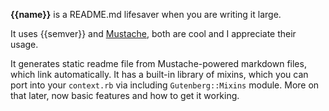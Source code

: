 **{{name}}** is a README.md lifesaver when you are writing it large.

It uses {{semver}} and [Mustache](http://mustache.github.io),
both are cool and I appreciate their usage.

It generates static readme file from Mustache-powered markdown files,
which link automatically. It has a built-in library of mixins, which
you can port into your `context.rb` via including `Gutenberg::Mixins`
module. More on that later, now basic features and how to get it working.
